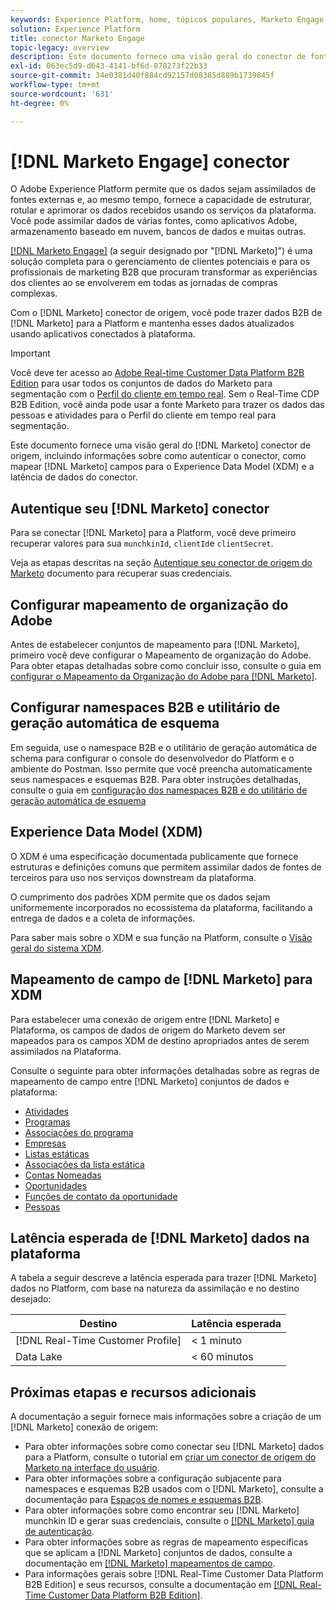 ```yaml
---
keywords: Experience Platform, home, tópicos populares, Marketo Engage, marketing de engajamento, marketo
solution: Experience Platform
title: conector Marketo Engage
topic-legacy: overview
description: Este documento fornece uma visão geral do conector de fonte Marketo Engage, incluindo informações sobre autenticação, mapeamento e latência de dados.
exl-id: 063ec5d9-d643-4141-bf6d-878273f22b33
source-git-commit: 34e0381d40f884cd92157d08385d889b1739845f
workflow-type: tm+mt
source-wordcount: '631'
ht-degree: 0%

---
```


# [!DNL Marketo Engage] conector

O Adobe Experience Platform permite que os dados sejam assimilados de fontes externas e, ao mesmo tempo, fornece a capacidade de estruturar, rotular e aprimorar os dados recebidos usando os serviços da plataforma. Você pode assimilar dados de várias fontes, como aplicativos Adobe, armazenamento baseado em nuvem, bancos de dados e muitas outras.

[[!DNL Marketo Engage]](https://www.marketo.com/software/) (a seguir designado por &quot;[!DNL Marketo]&quot;) é uma solução completa para o gerenciamento de clientes potenciais e para os profissionais de marketing B2B que procuram transformar as experiências dos clientes ao se envolverem em todas as jornadas de compras complexas.

Com o [!DNL Marketo] conector de origem, você pode trazer dados B2B de [!DNL Marketo] para a Platform e mantenha esses dados atualizados usando aplicativos conectados à plataforma.

>[!IMPORTANT]
>
>Você deve ter acesso ao [Adobe Real-time Customer Data Platform B2B Edition](../../../../rtcdp/b2b-overview.md) para usar todos os conjuntos de dados do Marketo para segmentação com o [Perfil do cliente em tempo real](../../../../profile/home.md). Sem o Real-Time CDP B2B Edition, você ainda pode usar a fonte Marketo para trazer os dados das pessoas e atividades para o Perfil do cliente em tempo real para segmentação.

Este documento fornece uma visão geral do [!DNL Marketo] conector de origem, incluindo informações sobre como autenticar o conector, como mapear [!DNL Marketo] campos para o Experience Data Model (XDM) e a latência de dados do conector.

## Autentique seu [!DNL Marketo] conector

Para se conectar [!DNL Marketo] para a Platform, você deve primeiro recuperar valores para sua `munchkinId`, `clientId`e `clientSecret`.

Veja as etapas descritas na seção [Autentique seu conector de origem do Marketo](./marketo-auth.md) documento para recuperar suas credenciais.

## Configurar mapeamento de organização do Adobe

Antes de estabelecer conjuntos de mapeamento para [!DNL Marketo], primeiro você deve configurar o Mapeamento de organização do Adobe. Para obter etapas detalhadas sobre como concluir isso, consulte o guia em [configurar o Mapeamento da Organização do Adobe para [!DNL Marketo]](https://experienceleague.adobe.com/docs/marketo/using/product-docs/core-marketo-concepts/miscellaneous/set-up-adobe-organization-mapping.html).

## Configurar namespaces B2B e utilitário de geração automática de esquema

Em seguida, use o namespace B2B e o utilitário de geração automática de schema para configurar o console do desenvolvedor do Platform e o ambiente do Postman. Isso permite que você preencha automaticamente seus namespaces e esquemas B2B. Para obter instruções detalhadas, consulte o guia em [configuração dos namespaces B2B e do utilitário de geração automática de esquema](./marketo-namespaces.md)

## Experience Data Model (XDM)

O XDM é uma especificação documentada publicamente que fornece estruturas e definições comuns que permitem assimilar dados de fontes de terceiros para uso nos serviços downstream da plataforma.

O cumprimento dos padrões XDM permite que os dados sejam uniformemente incorporados no ecossistema da plataforma, facilitando a entrega de dados e a coleta de informações.

Para saber mais sobre o XDM e sua função na Platform, consulte o [Visão geral do sistema XDM](../../../../xdm/home.md).

## Mapeamento de campo de [!DNL Marketo] para XDM

Para estabelecer uma conexão de origem entre [!DNL Marketo] e Plataforma, os campos de dados de origem do Marketo devem ser mapeados para os campos XDM de destino apropriados antes de serem assimilados na Plataforma.

Consulte o seguinte para obter informações detalhadas sobre as regras de mapeamento de campo entre [!DNL Marketo] conjuntos de dados e plataforma:

* [Atividades](../mapping/marketo.md#activities)
* [Programas](../mapping/marketo.md#programs)
* [Associações do programa](../mapping/marketo.md#program-memberships)
* [Empresas](../mapping/marketo.md#companies)
* [Listas estáticas](../mapping/marketo.md#static-lists)
* [Associações da lista estática](../mapping/marketo.md#static-list-memberships)
* [Contas Nomeadas](../mapping/marketo.md#named-accounts)
* [Oportunidades](../mapping/marketo.md#opportunities)
* [Funções de contato da oportunidade](../mapping/marketo.md#opportunity-contact-roles)
* [Pessoas](../mapping/marketo.md#persons)

## Latência esperada de [!DNL Marketo] dados na plataforma

A tabela a seguir descreve a latência esperada para trazer [!DNL Marketo] dados no Platform, com base na natureza da assimilação e no destino desejado:

| Destino | Latência esperada |
| ----------- | ---------------- |
| [!DNL Real-Time Customer Profile] | &lt; 1 minuto |
| Data Lake | &lt; 60 minutos |

## Próximas etapas e recursos adicionais

A documentação a seguir fornece mais informações sobre a criação de um [!DNL Marketo] conexão de origem:

* Para obter informações sobre como conectar seu [!DNL Marketo] dados para a Platform, consulte o tutorial em [criar um conector de origem do Marketo na interface do usuário](../../../tutorials/ui/create/adobe-applications/marketo.md).
* Para obter informações sobre a configuração subjacente para namespaces e esquemas B2B usados com o [!DNL Marketo], consulte a documentação para [Espaços de nomes e esquemas B2B](./marketo-namespaces.md).
* Para obter informações sobre como encontrar seu [!DNL Marketo] munchkin ID e gerar suas credenciais, consulte o [[!DNL Marketo] guia de autenticação](./marketo-auth.md).
* Para obter informações sobre as regras de mapeamento específicas que se aplicam a [!DNL Marketo] conjuntos de dados, consulte a documentação em [[!DNL Marketo] mapeamentos de campo](../mapping/marketo.md).
* Para informações gerais sobre [!DNL Real-Time Customer Data Platform B2B Edition] e seus recursos, consulte a documentação em [[!DNL Real-Time Customer Data Platform B2B Edition]](../../../../rtcdp/b2b-overview.md).

